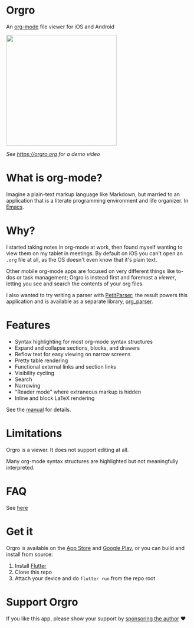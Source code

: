 # Orgro

An [org-mode](https://orgmode.org/) file viewer for iOS and Android

<img width="300" src="https://orgro.org/assets/screenshot/flutter_02.png">

_See https://orgro.org for a demo video_

# What is org-mode?

Imagine a plain-text markup language like Markdown, but married to an
application that is a literate programming environment and life organizer. In
[Emacs](https://www.gnu.org/software/emacs/).

# Why?

I started taking notes in org-mode at work, then found myself wanting to view
them on my tablet in meetings. By default on iOS you can't open an `.org` file
at all, as the OS doesn't even know that it's plain text.

Other mobile org-mode apps are focused on very different things like to-dos or
task management; Orgro is instead first and foremost a *viewer*, letting you see
and search the contents of your org files.

I also wanted to try writing a parser with
[PetitParser](https://github.com/petitparser/dart-petitparser); the result
powers this application and is available as a separate library,
[org_parser](https://github.com/amake/org_parser).

# Features

- Syntax highlighting for most org-mode syntax structures
- Expand and collapse sections, blocks, and drawers
- Reflow text for easy viewing on narrow screens
- Pretty table rendering
- Functional external links and section links
- Visibility cycling
- Search
- Narrowing
- "Reader mode" where extraneous markup is hidden
- Inline and block LaTeX rendering

See the [manual](./assets/manual/orgro-manual.org) for details.

# Limitations

Orgro is a viewer. It does not support editing at all.

Many org-mode syntax structures are highlighted but not meaningfully
interpreted.

# FAQ

See [here](https://orgro.org/faq/)

# Get it

Orgro is available on the [App
Store](https://apps.apple.com/us/app/orgro/id1512580074?uo=4) and [Google
Play](https://play.google.com/store/apps/details?id=com.madlonkay.orgro), or you
can build and install from source:

1. Install [Flutter](https://flutter.dev/)
2. Clone this repo
3. Attach your device and do `flutter run` from the repo root

# Support Orgro

If you like this app, please show your support by [sponsoring the
author](https://github.com/sponsors/amake) ❤️
